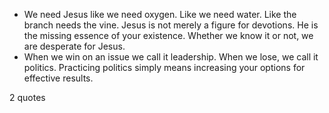  - We need Jesus like we need oxygen. Like we need water. Like the branch needs the vine. Jesus is not merely a figure for devotions. He is the missing essence of your existence. Whether we know it or not, we are desperate for Jesus.
 - When we win on an issue we call it leadership. When we lose, we call it politics. Practicing politics simply means increasing your options for effective results.

2 quotes